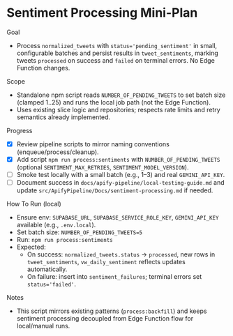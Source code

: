 # Sentiment Processing Mini-Plan

Goal
- Process `normalized_tweets` with `status='pending_sentiment'` in small, configurable batches and persist results in `tweet_sentiments`, marking tweets `processed` on success and `failed` on terminal errors. No Edge Function changes.

Scope
- Standalone npm script reads `NUMBER_OF_PENDING_TWEETS` to set batch size (clamped 1..25) and runs the local job path (not the Edge Function).
- Uses existing slice logic and repositories; respects rate limits and retry semantics already implemented.

Progress
- [x] Review pipeline scripts to mirror naming conventions (enqueue/process/cleanup).
- [x] Add script `npm run process:sentiments` with `NUMBER_OF_PENDING_TWEETS` (optional `SENTIMENT_MAX_RETRIES`, `SENTIMENT_MODEL_VERSION`).
- [ ] Smoke test locally with a small batch (e.g., 1–3) and real `GEMINI_API_KEY`.
- [ ] Document success in `docs/apify-pipeline/local-testing-guide.md` and update `src/ApifyPipeline/Docs/sentiment-processing.md` if needed.

How To Run (local)
- Ensure env: `SUPABASE_URL`, `SUPABASE_SERVICE_ROLE_KEY`, `GEMINI_API_KEY` available (e.g., `.env.local`).
- Set batch size: `NUMBER_OF_PENDING_TWEETS=5`
- Run: `npm run process:sentiments`
- Expected:
  - On success: `normalized_tweets.status` → `processed`, new rows in `tweet_sentiments`, `vw_daily_sentiment` reflects updates automatically.
  - On failure: insert into `sentiment_failures`; terminal errors set `status='failed'`.

Notes
- This script mirrors existing patterns (`process:backfill`) and keeps sentiment processing decoupled from Edge Function flow for local/manual runs.
